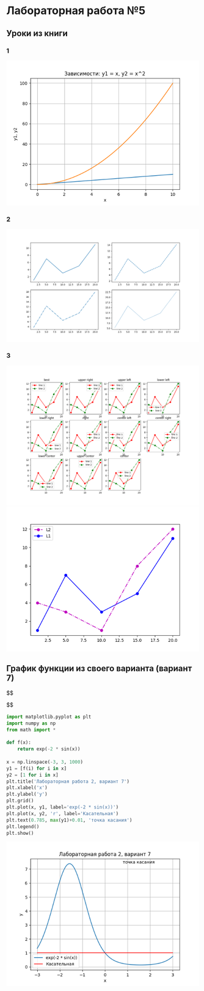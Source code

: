 # Лабораторная работа №5
## Уроки из книги
### 1
![](1.png)
### 2
![](2.png)
### 3
![](3.png)
![](33.png)
## График функции из своего варианта (вариант 7)
$$

$$
```python
import matplotlib.pyplot as plt
import numpy as np
from math import *

def f(x):
    return exp(-2 * sin(x))

x = np.linspace(-3, 3, 1000)
y1 = [f(i) for i in x]
y2 = [1 for i in x]
plt.title('Лабораторная работа 2, вариант 7')
plt.xlabel('x')
plt.ylabel('y')
plt.grid()
plt.plot(x, y1, label='exp(-2 * sin(x))')
plt.plot(x, y2, 'r', label='Касательная')
plt.text(0.785, max(y1)+0.01, 'точка касания')
plt.legend()
plt.show()
```
![](4.png)
